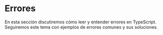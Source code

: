 # Errores 
En esta sección discutiremos cómo leer y entender errores en TypeScript. Seguiremos este tema con ejemplos de errores comunes y sus soluciones.
